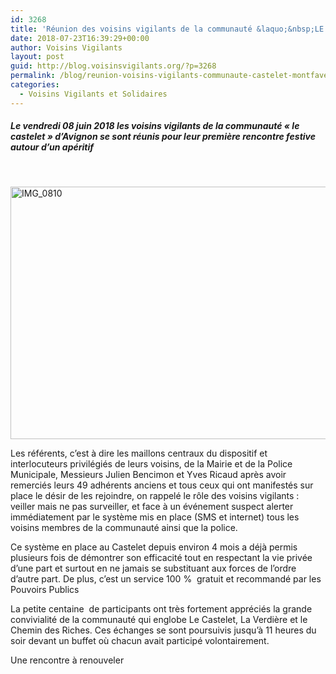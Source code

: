 ```yaml
---
id: 3268
title: 'Réunion des voisins vigilants de la communauté &laquo;&nbsp;LE CASTELET&nbsp;&raquo; d&rsquo;Avignon (84140)'
date: 2018-07-23T16:39:29+00:00
author: Voisins Vigilants
layout: post
guid: http://blog.voisinsvigilants.org/?p=3268
permalink: /blog/reunion-voisins-vigilants-communaute-castelet-montfavet/
categories:
  - Voisins Vigilants et Solidaires
---
```

##### Le vendredi 08 juin 2018 les voisins vigilants de la communauté &laquo;&nbsp;le castelet&nbsp;&raquo; d&rsquo;Avignon se sont réunis pour leur première rencontre festive autour d&rsquo;un apéritif

&nbsp;

[<img class="aligncenter wp-image-3269 size-large" src="./../../images/2018/06/IMG_0810.jpg" alt="IMG_0810" width="640" height="404" />](./../../images/2018/06/IMG_0810.jpg)


Les référents, c&rsquo;est à dire les maillons centraux du dispositif et interlocuteurs privilégiés de leurs voisins, de la Mairie et de la Police Municipale, Messieurs Julien Bencimon et Yves Ricaud après avoir remerciés leurs 49 adhérents anciens et tous ceux qui ont manifestés sur place le désir de les rejoindre, on rappelé le rôle des voisins vigilants : veiller mais ne pas surveiller, et face à un événement suspect alerter immédiatement par le système mis en place (SMS et internet) tous les voisins membres de la communauté ainsi que la police.
<!--more-->
Ce système en place au Castelet depuis environ 4 mois a déjà permis plusieurs fois de démontrer son efficacité tout en respectant la vie privée d&rsquo;une part et surtout en ne jamais se substituant aux forces de l&rsquo;ordre d&rsquo;autre part. De plus, c&rsquo;est un service 100 %  gratuit et recommandé par les Pouvoirs Publics

La petite centaine  de participants ont très fortement appréciés la grande convivialité de la communauté qui englobe Le Castelet, La Verdière et le Chemin des Riches. Ces échanges se sont poursuivis jusqu&rsquo;à 11 heures du soir devant un buffet où chacun avait participé volontairement.

Une rencontre à renouveler

&nbsp;
